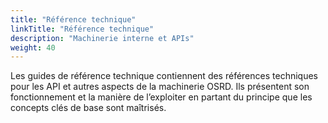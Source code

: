 ```yaml
---
title: "Référence technique"
linkTitle: "Référence technique"
description: "Machinerie interne et APIs"
weight: 40
---
```


Les guides de référence technique contiennent des références techniques pour les API et autres aspects de la machinerie OSRD. Ils présentent son fonctionnement et la manière de l’exploiter en partant du principe que les concepts clés de base sont maîtrisés.

